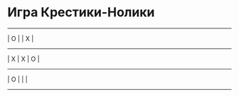 # Игра Крестики-Нолики

 --- --- --- 
| O |   | X |
 --- --- --- 
| X | X | O |
 --- --- --- 
| O |   |   |
 --- --- --- 
